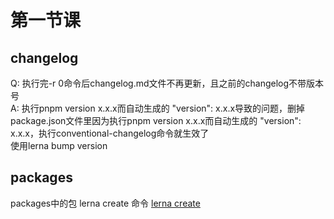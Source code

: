 # 第一节课
## changelog
Q: 执行完-r 0命令后changelog.md文件不再更新，且之前的changelog不带版本号  
A: 执行pnpm version x.x.x而自动生成的 "version": x.x.x导致的问题，删掉package.json文件里因为执行pnpm version x.x.x而自动生成的 "version": x.x.x，执行conventional-changelog命令就生效了  
使用lerna bump version

## packages
packages中的包 lerna create 命令 [lerna create](https://github.com/lerna/lerna/tree/main/libs/commands/create#readme)
